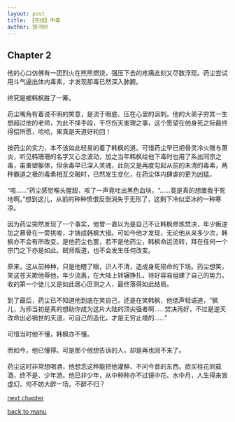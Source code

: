 ```yaml
---
layout: post
title: 【完结】中毒
author: 银河树
---
```



## Chapter 2 

他的心口仿佛有一团烈火在熊熊燃烧，强压下去的疼痛此刻又尽数浮现。药尘尝试用斗气逼出体内毒素，才发现那毒已然深入肺腑。<br><br>终究是被韩枫胜了一筹。<br><br>药尘嘴角有着说不明的笑意，是流于眼底、压在心里的讽刺。他的大弟子穷其一生想超过他的老师，为此不择手段，干尽伤天害理之事，这个愿望在他身死之际最终得偿所愿，哈哈，果真是天道好轮回！<br><br>按药尘的实力，本不该如此轻易的着了韩枫的道。可惜药尘早已把骨灵冷火赠与萧炎，听见韩珊珊的名字又心念波动，加之当年韩枫给他下毒时也用了系出同宗之毒，虽重塑躯体，但余毒早已深入灵魂，此刻又是再度勾起从前的未清的毒素，两种霸道之极的毒素相互交融时，已然发生变化，在药尘体内肆虐的更为凶猛。<br><br>“咳……”药尘感觉喉头腥甜，咳了一声竟吐出黑色血块，“……竟是真的想置我于死地啊。”想到这儿，从前的种种愤恨反倒消失于无形了，这剩下冷似坚冰的一种寒凉。<br><br>因为药尘突然发现了一个事实，他曾一直以为是自己不让韩枫修炼焚决，年少叛逆加之慕骨在一旁挑唆，才铸成韩枫大错。可如今他才发现，无论他从来多少次，韩枫亦不会有所改变。是他药尘也罢，若不是他药尘，韩枫命运流转，拜在任何一个宗门之下亦是如此。弑师叛道，也不会发生任何改变。<br><br>原来，这从前种种，只是他瞎了眼，识人不清，造成身死殒命的下场。药尘想笑，笑这苍天欺他辱他，年少流离，在大陆上转辗挣扎，待好容易组建了自己的势力，收的第一个徒儿又是如此居心叵测之人，最终落得如此结局。<br><br>到了最后，药尘已不知道他到底在笑自己，还是在笑韩枫，他低声轻语道，“枫儿，为师当初是真的想助你成为这片大陆的顶尖强者啊……焚决再好，不过是逆天改命出必祸世的天道，可自己的造化，才是无穷止境的……”<br><br>可惜当时他不懂，韩枫亦不懂。<br><br>而如今，他已懂得。可是那个他想告诉的人，却是再也回不来了。<br><br>药尘这时非常想喝酒，他想念这种能把他灌醉、不问今昔的东西。欲买桂花同载酒，终不是、少年游。他已非少年，从中种种亦不过镜中花、水中月，人生得来皆虚幻，何不妨大醉一场，不醉不归？

[next chapter](https://allforyanchen.github.io/2020/07/17/post-1-chapter-3.html)

[back to manu](https://allforyanchen.github.io/2020/07/17/post-1.html)
